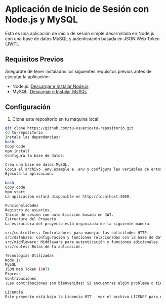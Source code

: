 # Aplicación de Inicio de Sesión con Node.js y MySQL

Esta es una aplicación de inicio de sesión simple desarrollada en Node.js con una base de datos MySQL y autenticación basada en JSON Web Token (JWT).

## Requisitos Previos

Asegúrate de tener instalados los siguientes requisitos previos antes de ejecutar la aplicación:

- Node.js: [Descargar e Instalar Node.js](https://nodejs.org/)
- MySQL: [Descargar e Instalar MySQL](https://www.mysql.com/)

## Configuración

1. Clona este repositorio en tu máquina local:

```bash
git clone https://github.com/tu-usuario/tu-repositorio.git
cd tu-repositorio
Instala las dependencias:
bash
Copy code
npm install
Configura la base de datos:

Crea una base de datos MySQL.
Copia el archivo .env.example a .env y configura las variables de entorno, incluyendo la conexión a la base de datos.
Ejecuta la aplicación:

bash
Copy code
npm start
La aplicación estará disponible en http://localhost:3000.

Funcionalidades
Registro de usuarios.
Inicio de sesión con autenticación basada en JWT.
Estructura del Proyecto
La estructura del proyecto está organizada de la siguiente manera:

src/controllers: Controladores para manejar las solicitudes HTTP.
src/database: Configuración y funciones relacionadas con la base de datos.
src/middleware: Middleware para autenticación y funciones adicionales.
src/routes: Rutas de la aplicación.

Tecnologías Utilizadas
Node.js
MySQL
JSON Web Token (JWT)
Express
Contribuciones
¡Las contribuciones son bienvenidas! Si encuentras algún problema o tienes sugerencias de mejora, por favor, abre un problema o envía una solicitud de extracción.

Licencia
Este proyecto está bajo la Licencia MIT - ver el archivo LICENSE para más detalles.